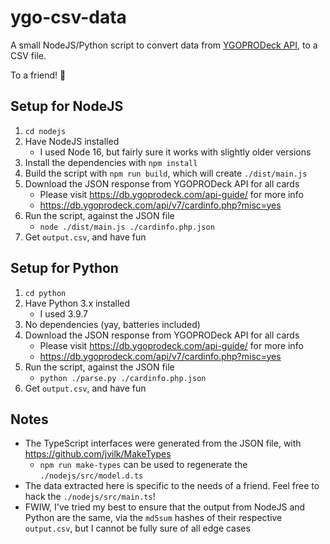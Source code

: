 # ygo-csv-data

A small NodeJS/Python script to convert data from [YGOPRODeck API](https://db.ygoprodeck.com/api-guide/), to a CSV file.

To a friend! 🤝

## Setup for NodeJS

1. `cd nodejs`
1. Have NodeJS installed
    - I used Node 16, but fairly sure it works with slightly older versions
1. Install the dependencies with `npm install`
1. Build the script with `npm run build`, which will create `./dist/main.js`
1. Download the JSON response from YGOPRODeck API for all cards
    - Please visit <https://db.ygoprodeck.com/api-guide/> for more info
    - <https://db.ygoprodeck.com/api/v7/cardinfo.php?misc=yes>
1. Run the script, against the JSON file
    - `node ./dist/main.js ./cardinfo.php.json`
1. Get `output.csv`, and have fun

## Setup for Python

1. `cd python`
1. Have Python 3.x installed
    - I used 3.9.7
1. No dependencies (yay, batteries included)
1. Download the JSON response from YGOPRODeck API for all cards
    - Please visit <https://db.ygoprodeck.com/api-guide/> for more info
    - <https://db.ygoprodeck.com/api/v7/cardinfo.php?misc=yes>
1. Run the script, against the JSON file
    - `python ./parse.py ./cardinfo.php.json`
1. Get `output.csv`, and have fun

## Notes

- The TypeScript interfaces were generated from the JSON file, with <https://github.com/jvilk/MakeTypes>
    - `npm run make-types` can be used to regenerate the `./nodejs/src/model.d.ts`
- The data extracted here is specific to the needs of a friend. Feel free to hack the `./nodejs/src/main.ts`!
- FWIW, I've tried my best to ensure that the output from NodeJS and Python are the same, via the `md5sum` hashes of their respective `output.csv`, but I cannot be fully sure of all edge cases
